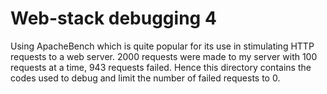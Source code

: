 # Web-stack debugging 4
  Using ApacheBench which is quite popular for its use in stimulating HTTP requests to a web server. 2000 requests were made to my server with 100 requests at  a time, 943 requests failed. Hence this directory contains the codes used to 
  debug and limit the number of failed requests to 0.
